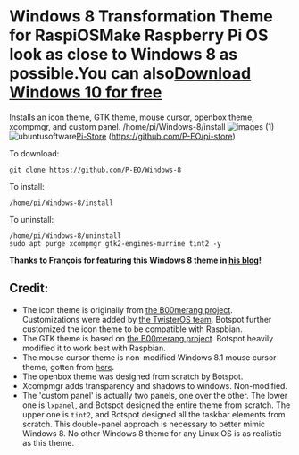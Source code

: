 # Windows 8 Transformation Theme for RaspiOSMake Raspberry Pi OS look as close to Windows 8 as possible.You can also[Download Windows 10 for free](https://dw.uptodown.com/dwn/QUdv6naN6XSz-BTNBv1U7PjToknerMmh-l4mc1WdG564SioD6mMWJOZ30K0o4zvzyQz6PmkZ431LrCGMw8hXy4DXgwP-5Mgz4R0Guy_9C6r7RhLyc7T7wcXCDFdKQw7C/wWnYZ_ooIbQ5Uq-bB3jMyNVjP98Ert8eF9c3Eb6k0pUPUJA4txPQehTTXh87AfD5zT38jEIDqOCpstMeW3KFzAkck_NZPK1lzeWFlH-L8DnE71u8tL1z_Q-F2dobG_Z6/NB5WiSrgkZFEWMiaK029uCaqG5-_IHtQNFPJP-_NyLaKCwuLE0V7VVjWt6vXB2a438p-utg6yzxQGVHBGyM_o6XG-Rq943fxBK6Q9JjKJSo=/)
Installs an icon theme, GTK theme, mouse cursor, openbox theme, xcompmgr, and custom panel.
/home/pi/Windows-8/install
![images (1)](https://user-images.githubusercontent.com/87420016/127193723-2d390e0c-0864-4d7d-bc3a-dd91ffa404a2.jpeg)
![ubuntusoftware](https://user-images.githubusercontent.com/87420016/129383173-b0606bb6-7469-4941-9c77-a08f1e82f43d.png)[Pi-Store](https://github.com/P-EO/pi-store)
(https://github.com/P-EO/pi-store)

To download:

    git clone https://github.com/P-EO/Windows-8
    
To install:
    
    /home/pi/Windows-8/install

To uninstall:

    /home/pi/Windows-8/uninstall
    sudo apt purge xcompmgr gtk2-engines-murrine tint2 -y
**Thanks to François for featuring this Windows 8 theme in [his blog](https://www.framboise314.fr/raspberry-pi-os-avec-un-look-de-windows-8/)!**
## Credit:
- The icon theme is originally from [the B00merang project](https://github.com/B00merang-Artwork/Windows-10). Customizations were added by [the TwisterOS team](https://twisteros.com/). Botspot further customized the icon theme to be compatible with Raspbian.
- The GTK theme is based on [the B00merang project](https://github.com/B00merang-Project/Windows-10). Botspot heavily modified it to work best with Raspbian.
- The mouse cursor theme is non-modified Windows 8.1 mouse cursor theme, gotten from [here](https://www.gnome-look.org/p/1084938/).
- The openbox theme was designed from scratch by Botspot.
- Xcompmgr adds transparency and shadows to windows. Non-modified.
- The 'custom panel' is actually two panels, one over the other. The lower one is `lxpanel`, and Botspot designed the entire theme from scratch. The upper one is `tint2`, and Botspot designed all the taskbar elements from scratch. This double-panel approach is necessary to  better mimic Windows 8. No other Windows 8 theme for any Linux OS is as realistic as this theme.
